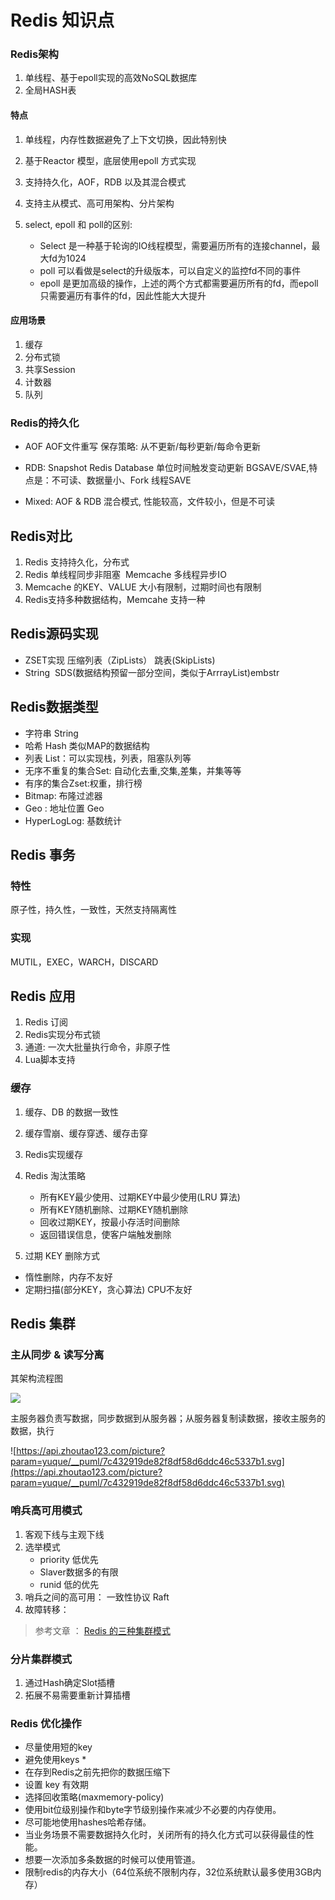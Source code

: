 # Redis 知识点

### Redis架构

1. 单线程、基于epoll实现的高效NoSQL数据库
2. 全局HASH表

#### 特点

1. 单线程，内存性数据避免了上下文切换，因此特别快
2. 基于Reactor 模型，底层使用epoll 方式实现
3. 支持持久化，AOF，RDB 以及其混合模式
4. 支持主从模式、高可用架构、分片架构

5. select, epoll 和 poll的区别: 
	+ Select 是一种基于轮询的IO线程模型，需要遍历所有的连接channel，最大fd为1024
	+ poll 可以看做是select的升级版本，可以自定义的监控fd不同的事件
	+ epoll 是更加高级的操作，上述的两个方式都需要遍历所有的fd，而epoll只需要遍历有事件的fd，因此性能大大提升



#### 应用场景

1. 缓存
2. 分布式锁
3. 共享Session
4. 计数器
5. 队列

### Redis的持久化

+ AOF AOF文件重写 保存策略: 从不更新/每秒更新/每命令更新

+ RDB: Snapshot Redis Database 单位时间触发变动更新 BGSAVE/SVAE,特点是：不可读、数据量小、Fork 线程SAVE

+ Mixed: AOF & RDB 混合模式, 性能较高，文件较小，但是不可读

## Redis对比

1. Redis 支持持久化，分布式
2. Redis 单线程同步非阻塞  Memcache 多线程异步IO
3. Memcache 的KEY、VALUE 大小有限制，过期时间也有限制
4. Redis支持多种数据结构，Memcahe 支持一种

## Redis源码实现

+  ZSET实现 压缩列表（ZipLists） 跳表(SkipLists)
+  String  SDS(数据结构预留一部分空间，类似于ArrrayList)embstr

## Redis数据类型

+  字符串 String
+  哈希 Hash 类似MAP的数据结构
+  列表 List：可以实现栈，列表，阻塞队列等
+  无序不重复的集合Set: 自动化去重,交集,差集，并集等等
+  有序的集合Zset:权重，排行榜
+  Bitmap: 布隆过滤器
+  Geo : 地址位置 Geo
+  HyperLogLog: 基数统计

## Redis 事务

### 特性
原子性，持久性，一致性，天然支持隔离性

### 实现
MUTIL，EXEC，WARCH，DISCARD

## Redis 应用

1. Redis 订阅
2. Redis实现分布式锁
3. 通道: 一次大批量执行命令，非原子性
4. Lua脚本支持

### 缓存

1. 缓存、DB 的数据一致性
2. 缓存雪崩、缓存穿透、缓存击穿
3. Redis实现缓存
4. Redis 淘汰策略
	+ 所有KEY最少使用、过期KEY中最少使用(LRU 算法)
	+ 所有KEY随机删除、过期KEY随机删除
	+ 回收过期KEY，按最小存活时间删除
	+ 返回错误信息，使客户端触发删除

5. 过期 KEY 删除方式

+ 惰性删除，内存不友好
+ 定期扫描(部分KEY，贪心算法) CPU不友好

## Redis 集群

### 主从同步 & 读写分离

其架构流程图

![](https://api.zhoutao123.com/picture?param=yuque/0/2021/png/437981/1612499069810-4aead48d-9a42-4cba-bd94-01f39194ad43.png)

主服务器负责写数据，同步数据到从服务器；从服务器复制读数据，接收主服务的数据，执行

![https://api.zhoutao123.com/picture?param=yuque/__puml/7c432919de82f8df58d6ddc46c5337b1.svg](https://api.zhoutao123.com/picture?param=yuque/__puml/7c432919de82f8df58d6ddc46c5337b1.svg)



### 哨兵高可用模式

1. 客观下线与主观下线
2. 选举模式
	+ priority 低优先
	+ Slaver数据多的有限
	+ runid 低的优先
3. 哨兵之间的高可用： 一致性协议 Raft
4. 故障转移： 

> 参考文章 ： [Redis 的三种集群模式](https://www.zhoutao123.com/page/book/mysql/category/tdu393?bookId=9)

### 分片集群模式

1. 通过Hash确定Slot插槽
2. 拓展不易需要重新计算插槽





### Redis 优化操作

+ 尽量使用短的key
+ 避免使用keys *
+ 在存到Redis之前先把你的数据压缩下
+ 设置 key 有效期
+ 选择回收策略(maxmemory-policy)
+ 使用bit位级别操作和byte字节级别操作来减少不必要的内存使用。
+ 尽可能地使用hashes哈希存储。
+ 当业务场景不需要数据持久化时，关闭所有的持久化方式可以获得最佳的性能。
+ 想要一次添加多条数据的时候可以使用管道。
+ 限制redis的内存大小（64位系统不限制内存，32位系统默认最多使用3GB内存）
